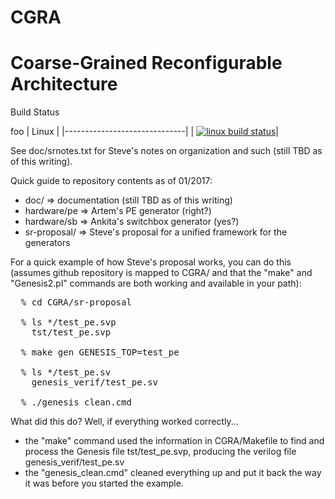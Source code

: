 
# CGRA
Coarse-Grained Reconfigurable Architecture
==========================================

Build Status

foo | Linux                        |
    |------------------------------|
    | [![linux build status][1]][2]|

[1]: https://travis-ci.org/StanfordAHA/CGRAGenerator.svg?branch=master
[2]: https://travis-ci.org/StanfordAHA/CGRAGenerator

See doc/srnotes.txt for Steve's notes on organization and such
(still TBD as of this writing).

Quick guide to repository contents as of 01/2017:
* doc/ => documentation (still TBD as of this writing)
* hardware/pe => Artem's PE generator (right?)
* hardware/sb => Ankita's switchbox generator (yes?)
* sr-proposal/ => Steve's proposal for a unified framework for the generators

For a quick example of how Steve's proposal works, you can do this
(assumes github repository is mapped to CGRA/ and that the "make" and
"Genesis2.pl" commands are both working and available in your path):

<pre>
  % cd CGRA/sr-proposal

  % ls */test_pe.svp
    tst/test_pe.svp

  % make gen GENESIS_TOP=test_pe

  % ls */test_pe.sv
    genesis_verif/test_pe.sv

  % ./genesis_clean.cmd
</pre>

What did this do?  Well, if everything worked correctly...
* the "make" command used the information in CGRA/Makefile to find and
  process the Genesis file tst/test_pe.svp, producing the verilog file
  genesis_verif/test_pe.sv
* the "genesis_clean.cmd" cleaned everything up and put it back the
  way it was before you started the example.

